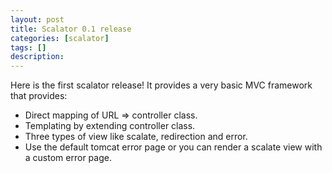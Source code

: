 ```yaml
---
layout: post
title: Scalator 0.1 release
categories: [scalator]
tags: []
description:
---
```


Here is the first scalator release! It provides a very basic MVC framework that provides:

* Direct mapping of URL => controller class.
* Templating by extending controller class.
* Three types of view like scalate, redirection and error.
* Use the default tomcat error page or you can render a scalate view with a custom error page.
